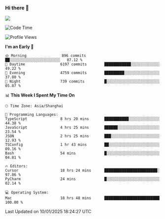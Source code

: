 ### Hi there 👋

<!--
**JJAYCHEN1e/jjaychen1e** is a ✨ _special_ ✨ repository because its `README.md` (this file) appears on your GitHub profile.

Here are some ideas to get you started:

- 🔭 I’m currently working on ...
- 🌱 I’m currently learning ...
- 👯 I’m looking to collaborate on ...
- 🤔 I’m looking for help with ...
- 💬 Ask me about ...
- 📫 How to reach me: ...
- 😄 Pronouns: ...
- ⚡ Fun fact: ...
-->

[![](https://github-readme-stats.vercel.app/api?username=jjaychen1e&show_icons=true)](https://github.com/jjaychen1e/github-readme-stats?count_private=true)

<!--START_SECTION:waka-->
![Code Time](http://img.shields.io/badge/Code%20Time-1%2C721%20hrs%2044%20mins-blue)

![Profile Views](http://img.shields.io/badge/Profile%20Views-1-blue)

**I'm an Early 🐤** 

```text
🌞 Morning                896 commits         ██░░░░░░░░░░░░░░░░░░░░░░░   07.12 % 
🌆 Daytime                6197 commits        ████████████░░░░░░░░░░░░░   49.22 % 
🌃 Evening                4759 commits        █████████░░░░░░░░░░░░░░░░   37.80 % 
🌙 Night                  739 commits         █░░░░░░░░░░░░░░░░░░░░░░░░   05.87 % 
```


📊 **This Week I Spent My Time On** 

```text
🕑︎ Time Zone: Asia/Shanghai

💬 Programming Languages: 
TypeScript               8 hrs 20 mins       ███████████░░░░░░░░░░░░░░   44.38 % 
JavaScript               4 hrs 25 mins       ██████░░░░░░░░░░░░░░░░░░░   23.54 % 
JSON                     2 hrs 25 mins       ███░░░░░░░░░░░░░░░░░░░░░░   12.93 % 
TSConfig                 1 hr 43 mins        ██░░░░░░░░░░░░░░░░░░░░░░░   09.16 % 
Bash                     54 mins             █░░░░░░░░░░░░░░░░░░░░░░░░   04.81 % 

🔥 Editors: 
Cursor                   18 hrs 24 mins      ████████████████████████░   97.86 % 
PyCharm                  24 mins             █░░░░░░░░░░░░░░░░░░░░░░░░   02.14 % 

💻 Operating System: 
Mac                      18 hrs 48 mins      █████████████████████████   100.00 % 
```


 Last Updated on 10/01/2025 18:24:27 UTC
<!--END_SECTION:waka-->
